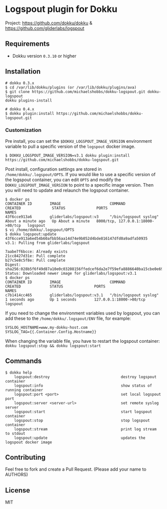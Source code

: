 Logspout plugin for Dokku
=========================

Project: https://github.com/dokku/dokku & https://github.com/gliderlabs/logspout

Requirements
------------
* Dokku version `0.3.10` or higher

Installation
-----------
```
# dokku 0.3.x
$ cd /var/lib/dokku/plugins (or /var/lib/dokku/plugins/ava)
$ git clone https://github.com/michaelshobbs/dokku-logspout.git dokku-logspout
dokku plugins-install
```
```
# dokku 0.4.x
$ dokku plugin:install https://github.com/michaelshobbs/dokku-logspout.git
```

### Customization
Pre install, you can set the `$DOKKU_LOGSPOUT_IMAGE_VERSION` environment variable to pull a specific
version of the `logspout` docker image.
```
$ DOKKU_LOGSPOUT_IMAGE_VERSION=v3.1 dokku plugin:install https://github.com/michaelshobbs/dokku-logspout.git
```
Post install, configuration settings are stored in `/home/dokku/.logspout/OPTS`. If you would like
to use a specific version of the logspout container, you can edit `OPTS` and modify
the `DOKKU_LOGSPOUT_IMAGE_VERSION` to point to a specific image version. Then you will need to
update and relaunch the logspout container.
```
$ docker ps
CONTAINER ID        IMAGE                      COMMAND                  CREATED              STATUS              PORTS                               NAMES
43f6cce913a6        gliderlabs/logspout:v3     "/bin/logspout syslog"   About a minute ago   Up About a minute   8000/tcp, 127.0.0.1:18000->80/tcp   logspout
$ vi /home/dokku/.logspout/OPTS
$ dokku logspout:update
43f6cce913a6ed54b60afbb56aa14d74e9b052d4bde816147dfd0a9adfa50935
v3.1: Pulling from gliderlabs/logspout

7aabe7f6bcce: Already exists
21cc8427d31e: Pull complete
b27c5e8c5f8e: Pull complete
Digest: sha256:028b5f6f49d87a10e0c03208156ffedcef6da2e7f59efa8886640ba15cbe0e69
Status: Downloaded newer image for gliderlabs/logspout:v3.1
$ docker ps
CONTAINER ID        IMAGE                      COMMAND                  CREATED             STATUS              PORTS                     NAMES
c7b1414cc465        gliderlabs/logspout:v3.1   "/bin/logspout syslog"   1 seconds ago       Up 1 seconds        127.0.0.1:18000->80/tcp   logspout
```

If you need to change the environment variables used by logspout, you can add these to the `/home/dokku/.logspout/ENV` file, for example:
```
SYSLOG_HOSTNAME=www.my-dokku-host.com
SYSLOG_TAG={{.Container.Config.Hostname}}
```
When changing the variable file, you have to restart the logspout container: `dokku logspout:stop && dokku logspout:start`

Commands
--------
```
$ dokku help
    logspout:destroy                                destroy logspout container
    logspout:info                                   show status of running container
    logspout:port <port>                            set local logspout port
    logspout:server <server-url>                    set remote syslog server
    logspout:start                                  start logspout container
    logspout:stop                                   stop logspout container
    logspout:stream                                 print log stream to stdout
    logspout:update                                 updates the logspout docker image
```

## Contributing

Feel free to fork and create a Pull Request. (Please add your name to AUTHORS)

## License

MIT
